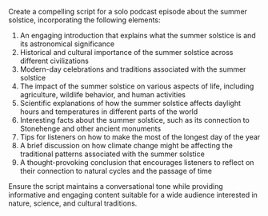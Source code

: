 Create a compelling script for a solo podcast episode about the summer solstice, incorporating the following elements:

1. An engaging introduction that explains what the summer solstice is and its astronomical significance
2. Historical and cultural importance of the summer solstice across different civilizations
3. Modern-day celebrations and traditions associated with the summer solstice
4. The impact of the summer solstice on various aspects of life, including agriculture, wildlife behavior, and human activities
5. Scientific explanations of how the summer solstice affects daylight hours and temperatures in different parts of the world
6. Interesting facts about the summer solstice, such as its connection to Stonehenge and other ancient monuments
7. Tips for listeners on how to make the most of the longest day of the year
8. A brief discussion on how climate change might be affecting the traditional patterns associated with the summer solstice
9. A thought-provoking conclusion that encourages listeners to reflect on their connection to natural cycles and the passage of time

Ensure the script maintains a conversational tone while providing informative and engaging content suitable for a wide audience interested in nature, science, and cultural traditions.